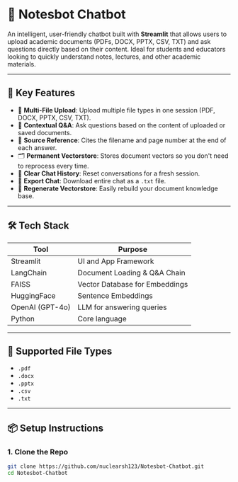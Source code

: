 # 🧠 Notesbot Chatbot

An intelligent, user-friendly chatbot built with **Streamlit** that allows users to upload academic documents (PDFs, DOCX, PPTX, CSV, TXT) and ask questions directly based on their content. Ideal for students and educators looking to quickly understand notes, lectures, and other academic materials.

---

## 🚀 Key Features

- 🔄 **Multi-File Upload**: Upload multiple file types in one session (PDF, DOCX, PPTX, CSV, TXT).
- 💬 **Contextual Q&A**: Ask questions based on the content of uploaded or saved documents.
- 📌 **Source Reference**: Cites the filename and page number at the end of each answer.
- 🗂 **Permanent Vectorstore**: Stores document vectors so you don't need to reprocess every time.
- 🧹 **Clear Chat History**: Reset conversations for a fresh session.
- 💾 **Export Chat**: Download entire chat as a `.txt` file.
- 🔁 **Regenerate Vectorstore**: Easily rebuild your document knowledge base.

---

## 🛠️ Tech Stack

| Tool          | Purpose                        |
|---------------|--------------------------------|
| Streamlit     | UI and App Framework           |
| LangChain     | Document Loading & Q&A Chain   |
| FAISS         | Vector Database for Embeddings |
| HuggingFace   | Sentence Embeddings            |
| OpenAI (GPT-4o) | LLM for answering queries     |
| Python        | Core language                  |

---

## 📁 Supported File Types

- `.pdf`
- `.docx`
- `.pptx`
- `.csv`
- `.txt`

---

## 📦 Setup Instructions

### 1. Clone the Repo

```bash
git clone https://github.com/nuclearsh123/Notesbot-Chatbot.git
cd Notesbot-Chatbot
